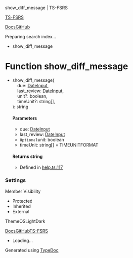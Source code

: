 show\_diff\_message | TS-FSRS

[TS-FSRS](https://open-spaced-repetition.github.io/ts-fsrs/)

[Docs](https://open-spaced-repetition.github.io/ts-fsrs/)[GitHub](https://github.com/open-spaced-repetition/ts-fsrs)

Preparing search index...

* show\_diff\_message

Function show\_diff\_message
============================

* show\_diff\_message(  
      due: [DateInput](../type\1\2.md),  
      last\_review: [DateInput](../type\1\2.md),  
      unit?: boolean,  
      timeUnit?: string[],  
  ): string

  #### Parameters

  + due: [DateInput](../type\1\2.md)
  + last\_review: [DateInput](../type\1\2.md)
  + `Optional`unit: boolean
  + timeUnit: string[] = TIMEUNITFORMAT

  #### Returns string

  + Defined in [help.ts:117](https://github.com/open-spaced-repetition/ts-fsrs/blob/448c678f6f26c323e9e70bad552dc154ac6f7de6/src/fsrs/help.ts#L117)

### Settings

Member Visibility

* Protected
* Inherited
* External

ThemeOSLightDark

[Docs](https://open-spaced-repetition.github.io/ts-fsrs/)[GitHub](https://github.com/open-spaced-repetition/ts-fsrs)[TS-FSRS](../modules.html)

* Loading...

Generated using [TypeDoc](https://typedoc.org/)